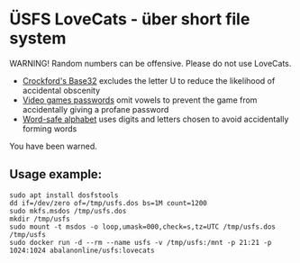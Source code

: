 # ÜSFS LoveCats - über short file system

WARNING! Random numbers can be offensive. Please do not use LoveCats.

* [Crockford's Base32](https://en.wikipedia.org/wiki/Base32#Crockford's_Base32) excludes the letter U to reduce the likelihood of accidental obscenity
* [Video games passwords](https://en.wikipedia.org/wiki/Base32#Video_games) omit vowels to prevent the game from accidentally giving a profane password
* [Word-safe alphabet](https://en.wikipedia.org/wiki/Base32#Word-safe_alphabet) uses digits and letters chosen to avoid accidentally forming words

You have been warned.

## Usage example:
```console
sudo apt install dosfstools
dd if=/dev/zero of=/tmp/usfs.dos bs=1M count=1200
sudo mkfs.msdos /tmp/usfs.dos
mkdir /tmp/usfs
sudo mount -t msdos -o loop,umask=000,check=s,tz=UTC /tmp/usfs.dos /tmp/usfs
sudo docker run -d --rm --name usfs -v /tmp/usfs:/mnt -p 21:21 -p 1024:1024 abalanonline/usfs:lovecats
```
